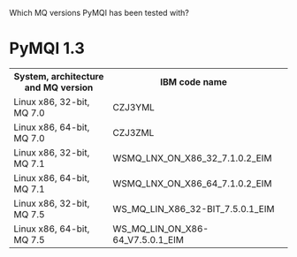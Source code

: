 
Which MQ versions PyMQI has been tested with?

PyMQI 1.3
=========

<table>
    <tr>
        <th>System, architecture and MQ version</th>
        <th>IBM code name</th>
    </tr>
    <tr>
        <td>Linux x86, 32-bit, MQ 7.0</td>
        <td>CZJ3YML<td>
    </tr>
    <tr>
        <td>Linux x86, 64-bit, MQ 7.0</td>
        <td>CZJ3ZML<td>
    </tr>
    <tr>
        <td>Linux x86, 32-bit, MQ 7.1</td>
        <td>WSMQ_LNX_ON_X86_32_7.1.0.2_EIM</td>
    </tr>
    <tr>
        <td>Linux x86, 64-bit, MQ 7.1</td>
        <td>WSMQ_LNX_ON_X86_64_7.1.0.2_EIM</td>
    </tr>
    <tr>
        <td>Linux x86, 32-bit, MQ 7.5</td>
        <td>WS_MQ_LIN_X86_32-BIT_7.5.0.1_EIM</td>
    </tr>
    <tr>
        <td>Linux x86, 64-bit, MQ 7.5</td>
        <td>WS_MQ_LIN_ON_X86-64_V7.5.0.1_EIM</td>
    </tr>
</table>